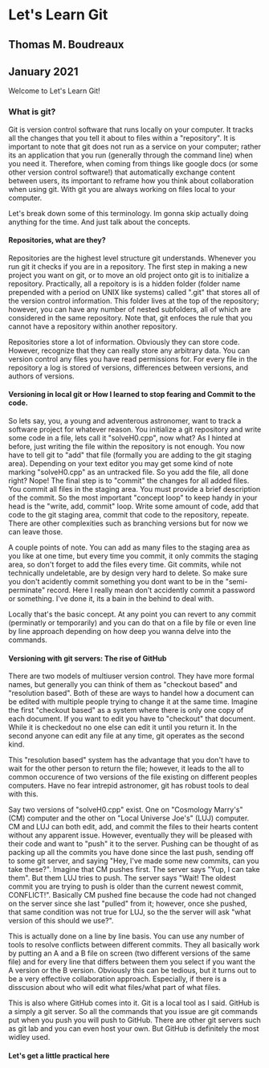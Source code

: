 # Let's Learn Git
## Thomas M. Boudreaux
## January 2021

Welcome to Let's  Learn Git!

<hline>

### What is git? 
Git is version control software that runs locally on your computer. It tracks
all the changes that you tell it about to files within a "repository". It is
important to note that git does not run as a service on your computer; rather
its an application that you run (generally through the command line) when you
need it. Therefore, when coming from things like google docs (or some other
version control software!) that automatically exchange content between users,
its important to reframe how you think about collaboration when using git. With
git you are always working on files local to your computer.

Let's break down some of this terminology. Im gonna skip actually doing
anything for the time. And just talk about the concepts.

#### Repositories, what are they?
Repositories are the highest level structure git understands. Whenever you run
git it checks if you are in a repository. The first step in making a new
project you want on git, or to move an old project onto git is to initialize a
repository. Practically, all a repoitory is is a hidden folder (folder name
prepended with a period on UNIX like systems) called ".git" that stores all of
the version control information. This folder lives at the top of the
repository; however, you can have any number of nested subfolders, all of which
are considered in the same repository. Note that, git enfoces the rule that you
cannot have a repository within another repository.

Repositories store a lot of information. Obviously they can store code.
However, recognize that they can really store any arbitrary data. You can
version control any files you have read permissions for. For every file in the
repository a log is stored of versions, differences between versions, and
authors of versions. 


#### Versioning in local git or How I learned to stop fearing and Commit to the code.
So lets say, you, a young and adventerous astronomer, want to track a software
project for whatever reason. You initialize a git repository and write some
code in a file, lets call it "solveH0.cpp", now what? As I hinted at before,
just writing the file within the repository is not enough. You now have to tell
git to "add" that file (formally you are adding to the git staging area).
Depending on your text editor you may get some kind of note marking
"solveH0.cpp" as an untracked file. So you add the file, all done right? Nope!
The final step is to "commit" the changes for all added files. You commit all
files in the staging area. You must provide a brief description of the commit.
So the most important "concept loop" to keep handy in your head is the "write,
add, commit" loop. Write some amount of code, add that code to the git staging
area, commit that code to the repository, repeate. There are other complexities
such as branching versions but for now we can leave those.

A couple points of note. You can add as many files to the staging area as you
like at one time, but every time you commit, it only commits the staging area,
so don't forget to add the files every time. Git commits, while not technically
undeletable, are by design very hard to delete. So make sure you don't
acidently commit something you dont want to be in the "semi-perminate" record.
Here I really mean don't accidently commit a password or something. I've done
it, its a bain in the behind to deal with.

Locally that's the basic concept. At any point you can revert to any commit
(perminatly or temporarily) and you can do that on a file by file or even line
by line approach depending on how deep you wanna delve into the commands.

#### Versioning with git servers: The rise of GitHub
There are two models of multiuser version control. They have more formal names,
but generally you can think of them as "checkout based" and "resolution based".
Both of these are ways to handel how a document can be edited with multiple
people trying to change it at the same time. Imagine the first "checkout based"
as a system where there is only one copy of each document. If you want to edit
you have to "checkout" that document. While it is checkedout no one else can
edit it until you return it. In the second anyone can edit any file at any
time, git operates as the second kind.

This "resolution based" system has the advantage that you don't have to wait
for the other person to return the file; however, it leads to the all to common
occurence of two versions of the file existing on different peoples computers.
Have no fear intrepid astronomer, git has robust tools to deal with this.

Say two versions of "solveH0.cpp" exist. One on "Cosmology Marry's" (CM)
computer and the other on "Local Universe Joe's" (LUJ) computer. CM and LUJ can
both edit, add, and commit the files to their hearts content without any
apparent issue. However, eventually they will be pleased with their code and
want to "push" it to the server. Pushing can be thought of as packing up all
the commits you have done since the last push, sending off to some git server,
and saying "Hey, I've made some new commits, can you take these?". Imagine that
CM pushes first. The server says "Yup, I can take them". But them LUJ tries to
push. The server says "Wait! The oldest commit you are trying to push is older
than the current newest commit, CONFLICT!". Basically CM pushed fine because
the code had not changed on the server since she last "pulled" from it;
however, once she pushed, that same condition was not true for LUJ, so the the
server will ask "what version of this should we use?".

This is actually done on a line by line basis. You can use any number of tools
to resolve conflicts between different commits. They all basically work by
putting an A and a B file on screen (two different versions of the same file)
and for every line that differs between them you select if you want the A
version or the B version. Obviously this can be tedious, but it turns out to be
a very effective collaboration approach. Especially, if there is a disscusion
about who will edit what files/what part of what files.

This is also where GitHub comes into it. Git is a local tool as I said. GitHub
is a simply a git server. So all the commands that you issue are git commands
put when you push you will push to GitHub. There are other git servers such as
git lab and you can even host your own. But GitHub is definitely the most
widley used.

#### Let's get a little practical here

